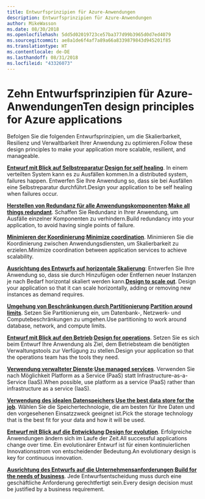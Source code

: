 ```yaml
---
title: Entwurfsprinzipien für Azure-Anwendungen
description: Entwurfsprinzipien für Azure-Anwendungen
author: MikeWasson
ms.date: 08/30/2018
ms.openlocfilehash: 5dd5d02019723ce57ba377d99b3965d0d7ed4079
ms.sourcegitcommit: ae8a1de6f4af7a89a66a8339879843d945201f85
ms.translationtype: HT
ms.contentlocale: de-DE
ms.lasthandoff: 08/31/2018
ms.locfileid: "43326073"
---
```

# <a name="ten-design-principles-for-azure-applications"></a><span data-ttu-id="f8e9e-103">Zehn Entwurfsprinzipien für Azure-Anwendungen</span><span class="sxs-lookup"><span data-stu-id="f8e9e-103">Ten design principles for Azure applications</span></span>

<span data-ttu-id="f8e9e-104">Befolgen Sie die folgenden Entwurfsprinzipien, um die Skalierbarkeit, Resilienz und Verwaltbarkeit Ihrer Anwendung zu optimieren.</span><span class="sxs-lookup"><span data-stu-id="f8e9e-104">Follow these design principles to make your application more scalable, resilient, and manageable.</span></span> 

<span data-ttu-id="f8e9e-105">**[Entwurf mit Blick auf Selbstreparatur](self-healing.md)**:</span><span class="sxs-lookup"><span data-stu-id="f8e9e-105">**[Design for self healing](self-healing.md)**.</span></span> <span data-ttu-id="f8e9e-106">In einem verteilten System kann es zu Ausfällen kommen.</span><span class="sxs-lookup"><span data-stu-id="f8e9e-106">In a distributed system, failures happen.</span></span> <span data-ttu-id="f8e9e-107">Entwerfen Sie Ihre Anwendung so, dass sie bei Ausfällen eine Selbstreparatur durchführt.</span><span class="sxs-lookup"><span data-stu-id="f8e9e-107">Design your application to be self healing when failures occur.</span></span>

<span data-ttu-id="f8e9e-108">**[Herstellen von Redundanz für alle Anwendungskomponenten](redundancy.md)**:</span><span class="sxs-lookup"><span data-stu-id="f8e9e-108">**[Make all things redundant](redundancy.md)**.</span></span> <span data-ttu-id="f8e9e-109">Schaffen Sie Redundanz in Ihrer Anwendung, um Ausfälle einzelner Komponenten zu verhindern.</span><span class="sxs-lookup"><span data-stu-id="f8e9e-109">Build redundancy into your application, to avoid having single points of failure.</span></span>
 
<span data-ttu-id="f8e9e-110">**[Minimieren der Koordinierung](minimize-coordination.md)**:</span><span class="sxs-lookup"><span data-stu-id="f8e9e-110">**[Minimize coordination](minimize-coordination.md)**.</span></span> <span data-ttu-id="f8e9e-111">Minimieren Sie die Koordinierung zwischen Anwendungsdiensten, um Skalierbarkeit zu erzielen.</span><span class="sxs-lookup"><span data-stu-id="f8e9e-111">Minimize coordination between application services to achieve scalability.</span></span>
 
<span data-ttu-id="f8e9e-112">**[Ausrichtung des Entwurfs auf horizontale Skalierung](scale-out.md)**: Entwerfen Sie Ihre Anwendung so, dass sie durch Hinzufügen oder Entfernen neuer Instanzen je nach Bedarf horizontal skaliert werden kann.</span><span class="sxs-lookup"><span data-stu-id="f8e9e-112">**[Design to scale out](scale-out.md)**. Design your application so that it can scale horizontally, adding or removing new instances as demand requires.</span></span>

<span data-ttu-id="f8e9e-113">**[Umgehung von Beschränkungen durch Partitionierung](partition.md)**:</span><span class="sxs-lookup"><span data-stu-id="f8e9e-113">**[Partition around limits](partition.md)**.</span></span> <span data-ttu-id="f8e9e-114">Setzen Sie Partitionierung ein, um Datenbank-, Netzwerk- und Computebeschränkungen zu umgehen.</span><span class="sxs-lookup"><span data-stu-id="f8e9e-114">Use partitioning to work around database, network, and compute limits.</span></span>

<span data-ttu-id="f8e9e-115">**[Entwurf mit Blick auf den Betrieb](design-for-operations.md)**:</span><span class="sxs-lookup"><span data-stu-id="f8e9e-115">**[Design for operations](design-for-operations.md)**.</span></span> <span data-ttu-id="f8e9e-116">Setzen Sie es sich beim Entwurf Ihre Anwendung als Ziel, dem Betriebsteam die benötigten Verwaltungstools zur Verfügung zu stellen.</span><span class="sxs-lookup"><span data-stu-id="f8e9e-116">Design your application so that the operations team has the tools they need.</span></span>

<span data-ttu-id="f8e9e-117">**[Verwendung verwalteter Dienste](managed-services.md)**:</span><span class="sxs-lookup"><span data-stu-id="f8e9e-117">**[Use managed services](managed-services.md)**.</span></span> <span data-ttu-id="f8e9e-118">Verwenden Sie nach Möglichkeit Platform as a Service (PaaS) statt Infrastructure-as-a-Service (IaaS).</span><span class="sxs-lookup"><span data-stu-id="f8e9e-118">When possible, use platform as a service (PaaS) rather than infrastructure as a service (IaaS).</span></span>

<span data-ttu-id="f8e9e-119">**[Verwendung des idealen Datenspeichers](use-the-best-data-store.md)**:</span><span class="sxs-lookup"><span data-stu-id="f8e9e-119">**[Use the best data store for the job](use-the-best-data-store.md)**.</span></span> <span data-ttu-id="f8e9e-120">Wählen Sie die Speichertechnologie, die am besten für Ihre Daten und den vorgesehenen Einsatzzweck geeignet ist.</span><span class="sxs-lookup"><span data-stu-id="f8e9e-120">Pick the storage technology that is the best fit for your data and how it will be used.</span></span> 
 
<span data-ttu-id="f8e9e-121">**[Entwurf mit Blick auf die Entwicklung](design-for-evolution.md)**:</span><span class="sxs-lookup"><span data-stu-id="f8e9e-121">**[Design for evolution](design-for-evolution.md)**.</span></span> <span data-ttu-id="f8e9e-122">Erfolgreiche Anwendungen ändern sich im Laufe der Zeit.</span><span class="sxs-lookup"><span data-stu-id="f8e9e-122">All successful applications change over time.</span></span> <span data-ttu-id="f8e9e-123">Ein evolutionärer Entwurf ist für einen kontinuierlichen Innovationsstrom von entscheidender Bedeutung.</span><span class="sxs-lookup"><span data-stu-id="f8e9e-123">An evolutionary design is key for continuous innovation.</span></span>

<span data-ttu-id="f8e9e-124">**[Ausrichtung des Entwurfs auf die Unternehmensanforderungen](build-for-business.md)**:</span><span class="sxs-lookup"><span data-stu-id="f8e9e-124">**[Build for the needs of business](build-for-business.md)**.</span></span> <span data-ttu-id="f8e9e-125">Jede Entwurfsentscheidung muss durch eine geschäftliche Anforderung gerechtfertigt sein.</span><span class="sxs-lookup"><span data-stu-id="f8e9e-125">Every design decision must be justified by a business requirement.</span></span>

